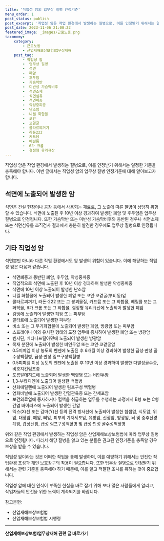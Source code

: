 ```yaml
---
title: '직업성 암의 업무상 질병 인정기준'
menu_order: 1
post_status: publish
post_excerpt: '직업성 암은 작업 환경에서 발생하는 질병으로, 이를 인정받기 위해서는 일정한 기준을 충족해야 합니다. 이번 글에서는 직업성 암의 업무상 질병 인정기준에 대해 알아보고자 합니다.'
post_date: 2023-11-06 21:00:22
featured_image: _images/근로노동.png
taxonomy:
    category:
        - 근로노동
        - 산업재해보상보험Ⅰ업무상재해
    post_tag:
        - 직업성 암
        -  업무상 질병
        -  석면
        -  폐암
        -  후두암
        -  가슴막반
        -  미반성 가슴막비후
        -  석면소제
        -  석면섬유
        -  석면폐증
        -  악성중피종
        -  난소암
        -  니켈 화합물
        -  코안
        -  코곁굴
        -  콜타르찌꺼기
        -  라돈222
        -  카드뮴
        -  베릴륨
        -  6가 크롬
        -  결정형 유리규산
---
```



직업성 암은 작업 환경에서 발생하는 질병으로, 이를 인정받기 위해서는 일정한 기준을 충족해야 합니다. 이번 글에서는 직업성 암의 업무상 질병 인정기준에 대해 알아보고자 합니다.

## 석면에 노출되어 발생한 암

석면은 건설 현장이나 공장 등에서 사용되는 재료로, 그 노출에 따른 질병이 상당히 위험할 수 있습니다. 석면에 노출된 후 10년 이상 경과하여 발생한 폐암 및 후두암은 업무상 질병으로 인정됩니다. 또한 가슴막반 또는 미반성 가슴막비후와 동반된 경우나 석면소제 또는 석면섬유를 조직검사 결과에서 충분히 발견한 경우에도 업무상 질병으로 인정됩니다.

## 기타 직업성 암

석면뿐만 아니라 다른 작업 환경에서도 암 발생의 위험이 있습니다. 이에 해당하는 직업성 암은 다음과 같습니다.

- 석면폐증과 동반된 폐암, 후두암, 악성중피종
- 직업적으로 석면에 노출된 후 10년 이상 경과하여 발생한 악성중피종
- 석면에 10년 이상 노출되어 발생한 난소암
- 니켈 화합물에 노출되어 발생한 폐암 또는 코안·코곁굴(부비동)암
- 콜타르찌꺼기, 라돈-222 또는 그 붕괴물질, 카드뮴 또는 그 화합물, 베릴륨 또는 그 화학물, 6가 크롬 또는 그 화합물, 결정형 유리규산에 노출되어 발생한 폐암
- 검댕에 노출되어 발생한 폐암 또는 피부암
- 콜타르에 노출되어 발생한 피부암
- 비소 또는 그 무기화합물에 노출되어 발생한 폐암, 방광암 또는 피부암
- 스프레이나 이와 유사한 형태의 도장 업무에 종사하여 발생한 폐암 또는 방광암
- 벤지딘, 베타나프틸아민에 노출되어 발생한 방광암
- 목재 분진에 노출되어 발생한 비인두암 또는 코안·코곁굴암
- 0.5피피엠 이상 농도의 벤젠에 노출된 후 6개월 이상 경과하여 발생한 급성·만성 골수성백혈병, 급성·만성 림프구성백혈병
- 0.5피피엠 이상 농도의 벤젠에 노출된 후 10년 이상 경과하여 발생한 다발성골수종, 비호지킨림프종
- 포름알데히드에 노출되어 발생한 백혈병 또는 비인두암
- 1,3-부타디엔에 노출되어 발생한 백혈병
- 산화에틸렌에 노출되어 발생한 림프구성 백혈병
- 염화비닐에 노출되어 발생한 간혈관육종 또는 간세포암
- 보건의료업에 종사하거나 혈액을 취급하는 업무를 수행하는 과정에서 B형 또는 C형 간염 바이러스에 노출되어 발생한 간암
- 엑스(X)선 또는 감마(ϒ)선 등의 전격 방사선에 노출되어 발생한 침샘암, 식도암, 위암, 대장암, 폐암, 뼈암, 피부의 기저세포암, 유방암, 신장암, 방광암, 뇌 및 중추신경계암, 갑상선암, 급성 림프구성백혈병 및 급성·만성 골수성백혈병

위와 같은 작업 환경에서 발생하는 직업성 암은 산업재해보상보험법에 따라 업무상 질병으로 인정됩니다. 따라서 해당 질병을 앓고 있는 분들은 권고된 인정기준을 충족할 경우 보상을 받을 수 있습니다.

직업성 암이라는 것은 어떠한 작업을 통해 발생하며, 이를 예방하기 위해서는 안전한 작업환경 조성과 개인 보호장구의 착용이 필요합니다. 또한 업무상 질병으로 인정받기 위해서는 관련 기준을 충족해야 하기 때문에, 이를 알고 적절한 조치를 취하는 것이 중요합니다.

직업성 암에 대한 인식이 부족한 현실을 바로 잡기 위해 보다 많은 사람들에게 알리고, 작업자들의 안전을 위한 노력이 계속되기를 바랍니다.

참고문헌:
- 산업재해보상보험법
- 산업재해보상보험법 시행령
<!-- wp:separator -->
<hr class="wp-block-separator has-alpha-channel-opacity"/>
<!-- /wp:separator -->

<!-- wp:group {"backgroundColor":"base","layout":{"type":"constrained"}} -->
<div class="wp-block-group has-base-background-color has-background"><!-- wp:paragraph {"align":"center","fontSize":"medium"} -->
<p class="has-text-align-center has-large-font-size"><strong>산업재해보상보험Ⅰ업무상재해 관련 글 바로가기</strong></p>
<!-- /wp:paragraph -->


<!-- wp:latest-posts
{"categories":[{"id":10860,"count":19,"description":"","link":"https://uknowlaw.com/category/%ec%82%b0%ec%97%85%ec%9e%ac%ed%95%b4%eb%b3%b4%ec%83%81%eb%b3%b4%ed%97%98%e2%85%b0%ec%97%85%eb%ac%b4%ec%83%81%ec%9e%ac%ed%95%b4/","name":"산업재해보상보험Ⅰ업무상재해","slug":"산업재해보상보험Ⅰ업무상재해","taxonomy":"category","parent":0,"meta":[],"_links":{"self":[{"href":"https://uknowlaw.com/wp-json/wp/v2/categories/10860"}],"collection":[{"href":"https://uknowlaw.com/wp-json/wp/v2/categories"}],"about":[{"href":"https://uknowlaw.com/wp-json/wp/v2/taxonomies/category"}],"wp:post_type":[{"href":"https://uknowlaw.com/wp-json/wp/v2/posts?categories=10860"}],"curies":[{"name":"wp","href":"https://api.w.org/{rel}","templated":true}]}}]} /--></div>
<!-- /wp:group -->